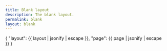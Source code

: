 ```yaml
---
title: Blank layout
description: The blank layout.
permalink: blank
layout: blank
---
```

{
  "layout": {{ layout | jsonify | escape }},
  "page": {{ page | jsonify | escape }}
}